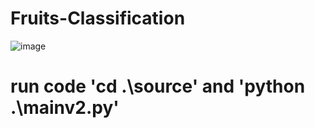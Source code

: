 ﻿# Fruits-Classification
![image](https://github.com/user-attachments/assets/bfdef3e7-7245-485a-bbf6-73a76290d8cc)

# run code 'cd .\source\' and 'python .\mainv2.py'
